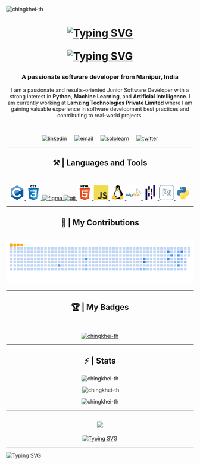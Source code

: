 <p align="left"> <img src="https://komarev.com/ghpvc/?username=chingkhei-th&label=Profile%20views&color=0e75b6&style=flat" alt="chingkhei-th" /> </p>


<h1 align="center">
  <a href="https://git.io/typing-svg"><img src="https://readme-typing-svg.herokuapp.com?font=Fira+Code&weight=400&size=30&duration=3000&pause=1000&color=F7DE8CFF&center=true&vCenter=true&repeat=false&random=false&width=500&lines=Chingkheinganba+Thoudam" alt="Typing SVG" /></a>

  <a href="https://git.io/typing-svg"><img src="https://readme-typing-svg.herokuapp.com?font=Fira+Code&weight=200&size=30&duration=3000&pause=1000&color=F7DE8CFF&center=true&vCenter=true&random=false&width=500&lines=Junior+Software+Developer;Always+learning+new+things" alt="Typing SVG" /></a>
</h1>


<h3 align="center">A passionate software developer from Manipur, India</h3>

<div align="center">

  I am a passionate and results-oriented Junior Software Developer with a strong interest in **Python**, **Machine Learning**, and **Artificial Intelligence**. I am currently working at **Lamzing Technologies Private Limited** where I am gaining valuable experience in software development best practices and contributing to real-world projects.

<br/>

  <a href="https://www.linkedin.com/in/chingkheinganba-thoudam-814123171/" target="_blank" rel="noopener noreferrer"><img src="https://cdn.simpleicons.org/linkedin/000/fff" alt="linkedin" height="40" width="40"></a>    
  <a href="mailto:chingkhei.thoudam@outlook.com"><img src="https://cdn.simpleicons.org/gmail/000/fff" alt="email" height="40" width="40"></a>    
  <a href="https://www.sololearn.com/en/profile/17543970" target="_blank" rel="noopener noreferrer"><img src="https://cdn.simpleicons.org/sololearn/000/fff" alt="sololearn" height="40" width="40"></a>    
  <a href="https://twitter.com/ching_th_" target="_blank" rel="noopener noreferrer"><img src="https://cdn.simpleicons.org/x/000/fff" alt="twitter" height="40" width="40"></a>

</div>

<hr/>

<div align="center">
  <h2 >⚒️ | Languages and Tools</h2>
  <br/>
  <p align="center"> <a href="https://www.cprogramming.com/" target="_blank" rel="noreferrer"> <img src="https://raw.githubusercontent.com/devicons/devicon/master/icons/c/c-original.svg" alt="c" width="40" height="40"/> </a> <a href="https://www.w3schools.com/css/" target="_blank" rel="noreferrer"> <img src="https://raw.githubusercontent.com/devicons/devicon/master/icons/css3/css3-original-wordmark.svg" alt="css3" width="40" height="40"/> </a> <a href="https://www.figma.com/" target="_blank" rel="noreferrer"> <img src="https://www.vectorlogo.zone/logos/figma/figma-icon.svg" alt="figma" width="40" height="40"/> </a> <a href="https://git-scm.com/" target="_blank" rel="noreferrer"> <img src="https://www.vectorlogo.zone/logos/git-scm/git-scm-icon.svg" alt="git" width="40" height="40"/> </a> <a href="https://www.w3.org/html/" target="_blank" rel="noreferrer"> <img src="https://raw.githubusercontent.com/devicons/devicon/master/icons/html5/html5-original-wordmark.svg" alt="html5" width="40" height="40"/> </a> <a href="https://developer.mozilla.org/en-US/docs/Web/JavaScript" target="_blank" rel="noreferrer"> <img src="https://raw.githubusercontent.com/devicons/devicon/master/icons/javascript/javascript-original.svg" alt="javascript" width="40" height="40"/> </a> <a href="https://www.linux.org/" target="_blank" rel="noreferrer"> <img src="https://raw.githubusercontent.com/devicons/devicon/master/icons/linux/linux-original.svg" alt="linux" width="40" height="40"/> </a> <a href="https://www.mysql.com/" target="_blank" rel="noreferrer"> <img src="https://raw.githubusercontent.com/devicons/devicon/master/icons/mysql/mysql-original-wordmark.svg" alt="mysql" width="40" height="40"/> </a> <a href="https://pandas.pydata.org/" target="_blank" rel="noreferrer"> <img src="https://raw.githubusercontent.com/devicons/devicon/2ae2a900d2f041da66e950e4d48052658d850630/icons/pandas/pandas-original.svg" alt="pandas" width="40" height="40"/> </a> <a href="https://www.photoshop.com/en" target="_blank" rel="noreferrer"> <img src="https://raw.githubusercontent.com/devicons/devicon/master/icons/photoshop/photoshop-line.svg" alt="photoshop" width="40" height="40"/> </a> <a href="https://www.python.org" target="_blank" rel="noreferrer"> <img src="https://raw.githubusercontent.com/devicons/devicon/master/icons/python/python-original.svg" alt="python" width="40" height="40"/> </a> </p>
</div>
<hr/>

<div align="center">
  <h2>🐍 | My Contributions</h2>
  <br>
  <img alt="snake eating my contributions" src="https://raw.githubusercontent.com/chingkhei-th/chingkheinganba-thoudam/output/github-contribution-grid-snake.gif" />
  
  <br/>
</div>
<hr/>

<div align="center">
  <h2>🏆 | My Badges</h2>
  <br/>
  <p> <a href="https://github.com/ryo-ma/github-profile-trophy"><img src="https://github-profile-trophy.vercel.app/?username=chingkhei-th" alt="chingkhei-th" /></a> </p>
</div>
<hr/>


<div align="center">
  <h2>⚡ | Stats</h2>
  <p><img src="https://github-readme-stats.vercel.app/api/top-langs?username=chingkhei-th&show_icons=true&locale=en&layout=compact&theme=dark" alt="chingkhei-th" /></p>

  <p>&nbsp;<img src="https://github-readme-stats.vercel.app/api?username=chingkhei-th&show_icons=true&locale=en&theme=dark" alt="chingkhei-th" /></p>

  <p><img  src="https://github-readme-streak-stats.herokuapp.com/?user=chingkhei-th&theme=dark" alt="chingkhei-th" /></p>
</div>
<hr/>
<br/>

<div align="center">
  <img src="https://media.giphy.com/media/USV0ym3bVWQJJmNu3N/giphy.gif" width="150"/>
</div>

<br/>

<div align="center">
  <a href="https://git.io/typing-svg"><img src="https://readme-typing-svg.herokuapp.com?font=Fira+Code&weight=200&size=30&duration=4000&pause=1500&color=BBF78CFF&center=true&vCenter=true&random=false&width=1200&separator=%3C&lines=There+is+always+one+more+bug+to+fix.++%E2%80%93+Ellen+Ullman%3CSoftware+is+like+sex%3A+it%E2%80%99s+better+when+it%E2%80%99s+free.+%E2%80%93+Linus+Torvalds%3CMake+it+work%2C+make+it+right%2C+make+it+fast.+%E2%80%93+Kent+Beck%3CFirst%2C+solve+the+problem.+Then%2C+write+the+code.+%E2%80%93+John+Johnson%3CIt%E2%80%99s+not+a+bug;+it%E2%80%99s+an+undocumented+feature.+%E2%80%95+Anonymous" alt="Typing SVG" /></a>
</div>
<hr/>

<a href="https://git.io/typing-svg"><img src="https://readme-typing-svg.herokuapp.com?font=Fira+Code&weight=200&size=40&duration=4000&pause=1500&color=F7DE8CFF&center=true&vCenter=true&random=false&width=600&lines=Thanks+for+your+visit!+%3C3" alt="Typing SVG" /></a>
